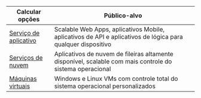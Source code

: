 
| Calcular opções             | Público-alvo   |
| --------------------------- | --------   |
| [Serviço de aplicativo][lnk_app]      | Scalable Web Apps, aplicativos Mobile, aplicativos de API e aplicativos de lógica para qualquer dispositivo |
| [Serviços de nuvem][lnk_cloud] | Aplicativos de nuvem de fileiras altamente disponível, scalable com mais controle do sistema operacional |
| [Máquinas virtuais][lnk_vm]  | Windows e Linux VMs com controle total do sistema operacional personalizados |

[lnk_app]: ../articles/app-service-web/app-service-web-overview.md
[lnk_vm]: ../articles/virtual-machines/virtual-machines-windows-about.md
[lnk_cloud]: ../articles/cloud-services/cloud-services-choose-me.md